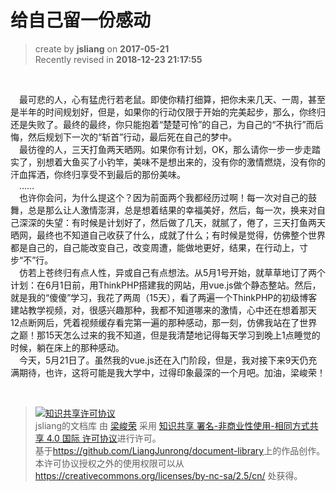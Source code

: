给自己留一份感动
===

> create by **jsliang** on **2017-05-21**  
> Recently revised in **2018-12-23 21:17:55**

<br>

&emsp;最可悲的人，心有猛虎行若老鼠。即使你精打细算，把你未来几天、一周，甚至是半年的时间规划好，但是，如果你的行动仅限于开始的完美起步，那么，你终归还是失败了。最终的最终，你只能抱着“楚楚可怜”的自己，为自己的“不执行”而后悔，然后规划下一次的“斩首”行动，最后死在自己的梦中。  
&emsp;最彷徨的人，三天打鱼两天晒网。如果你有计划，OK，那么请你一步一步走踏实了，别想着大鱼买了小钓竿，美味不是想出来的，没有你的激情燃烧，没有你的汗血挥洒，你终归享受不到最后的那份美味。  
&emsp;……  
&emsp;也许你会问，为什么提这个？因为前面两个我都经历过啊！每一次对自己的鼓舞，总是那么让人激情澎湃，总是想着结果的幸福美好，然后，每一次，换来对自己深深的失望：有时候是计划好了，然后做了几天，就腻了，倦了，三天打鱼两天晒网，最终也不知道自己收获了什么，成就了什么；有时候是觉得，仿佛整个世界都是自己的，自己能改变自己，改变周遭，能做地更好，结果，在行动上，寸步“不”行。  
&emsp;仿若上苍终归有点人性，异或自己有点想法。从5月1号开始，就草草地订了两个计划：在6月1日前，用ThinkPHP搭建我的网站，用vue.js做个静态整站。然后，就是我的“傻傻”学习，我花了两周（15天），看了两遍一个ThinkPHP的初级博客建站教学视频，对，很感兴趣那种，我都不知道哪来的激情，心中还在想着那天12点断网后，凭着视频缓存看完第一遍的那种感动，那一刻，仿佛我站在了世界之巅！那15天怎么过来的我不知道，但是我清楚地记得每天学习到晚上1点睡觉的时候，躺在床上的那种感动。  
&emsp;今天，5月21日了。虽然我的vue.js还在入门阶段，但是，我对接下来9天仍充满期待，也许，这将可能是我大学中，过得印象最深的一个月吧。加油，梁峻荣！  

<br>

> <a rel="license" href="http://creativecommons.org/licenses/by-nc-sa/4.0/"><img alt="知识共享许可协议" style="border-width:0" src="https://i.creativecommons.org/l/by-nc-sa/4.0/88x31.png" /></a><br /><span xmlns:dct="http://purl.org/dc/terms/" property="dct:title">jsliang的文档库</span> 由 <a xmlns:cc="http://creativecommons.org/ns#" href="https://github.com/LiangJunrong/document-library" property="cc:attributionName" rel="cc:attributionURL">梁峻荣</a> 采用 <a rel="license" href="http://creativecommons.org/licenses/by-nc-sa/4.0/">知识共享 署名-非商业性使用-相同方式共享 4.0 国际 许可协议</a>进行许可。<br />基于<a xmlns:dct="http://purl.org/dc/terms/" href="https://github.com/LiangJunrong/document-library" rel="dct:source">https://github.com/LiangJunrong/document-library</a>上的作品创作。<br />本许可协议授权之外的使用权限可以从 <a xmlns:cc="http://creativecommons.org/ns#" href="https://creativecommons.org/licenses/by-nc-sa/2.5/cn/" rel="cc:morePermissions">https://creativecommons.org/licenses/by-nc-sa/2.5/cn/</a> 处获得。